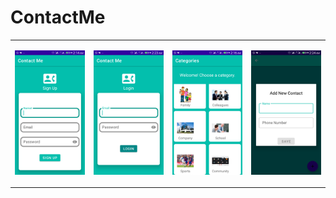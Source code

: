 # ContactMe

<table>
  <tr>
  <td>
   
  ![SignUp](https://github.com/peculiaruc/ContactMe/blob/main/screenshots/device-2021-05-20-021405.png) 
       
 </td>
    
   <td>
    
   ![LogIn](https://github.com/peculiaruc/ContactMe/blob/main/screenshots/device-2021-05-20-022306.png) 
        
  </td>
  
  <td>
     
   ![Categories](https://github.com/peculiaruc/ContactMe/blob/main/screenshots/device-2021-05-20-021638.png) 
         
   </td>
   
   <td>
      
   ![Input Screen](https://github.com/peculiaruc/ContactMe/blob/main/screenshots/device-2021-05-20-022423.png) 
          
   </td>
  </tr>
 </table>
